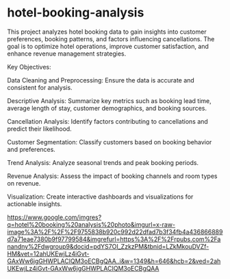 # hotel-booking-analysis
This project analyzes hotel booking data to gain insights into customer preferences, booking patterns, and factors influencing cancellations. The goal is to optimize hotel operations, improve customer satisfaction, and enhance revenue management strategies.

 Key Objectives:
  
 Data Cleaning and Preprocessing: Ensure the data is accurate and consistent for analysis.

 Descriptive Analysis: Summarize key metrics such as booking lead time, average length of stay, customer demographics, and booking sources.

 Cancellation Analysis: Identify factors contributing to cancellations and predict their likelihood.

 Customer Segmentation: Classify customers based on booking behavior and preferences.

 Trend Analysis: Analyze seasonal trends and peak booking periods.

 Revenue Analysis: Assess the impact of booking channels and room types on revenue.

 Visualization: Create interactive dashboards and visualizations for actionable insights.
 
 https://www.google.com/imgres?q=hotel%20booking%20analysis%20photo&imgurl=x-raw-image%3A%2F%2F%2F9755838b920c992d22dfad7b3f34fb4a436866889d7a71eae7380b9f97799584&imgrefurl=https%3A%2F%2Frpubs.com%2Fanandny%2Fdwgroup9&docid=pdYS7OI_ZzkzPM&tbnid=LZkMkouDVZf-HM&vet=12ahUKEwjLz4iGvt-GAxWw6jgGHWPLACIQM3oECBgQAA..i&w=1349&h=646&hcb=2&ved=2ahUKEwjLz4iGvt-GAxWw6jgGHWPLACIQM3oECBgQAA
 
